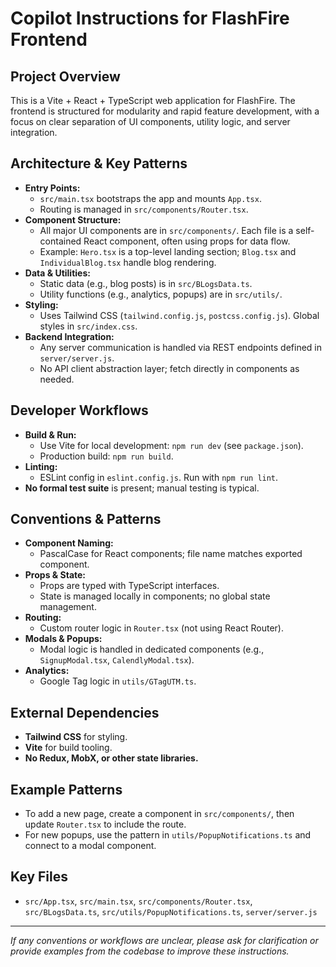 # Copilot Instructions for FlashFire Frontend

## Project Overview
This is a Vite + React + TypeScript web application for FlashFire. The frontend is structured for modularity and rapid feature development, with a focus on clear separation of UI components, utility logic, and server integration.

## Architecture & Key Patterns
- **Entry Points:**
  - `src/main.tsx` bootstraps the app and mounts `App.tsx`.
  - Routing is managed in `src/components/Router.tsx`.
- **Component Structure:**
  - All major UI components are in `src/components/`. Each file is a self-contained React component, often using props for data flow.
  - Example: `Hero.tsx` is a top-level landing section; `Blog.tsx` and `IndividualBlog.tsx` handle blog rendering.
- **Data & Utilities:**
  - Static data (e.g., blog posts) is in `src/BLogsData.ts`.
  - Utility functions (e.g., analytics, popups) are in `src/utils/`.
- **Styling:**
  - Uses Tailwind CSS (`tailwind.config.js`, `postcss.config.js`). Global styles in `src/index.css`.
- **Backend Integration:**
  - Any server communication is handled via REST endpoints defined in `server/server.js`.
  - No API client abstraction layer; fetch directly in components as needed.

## Developer Workflows
- **Build & Run:**
  - Use Vite for local development: `npm run dev` (see `package.json`).
  - Production build: `npm run build`.
- **Linting:**
  - ESLint config in `eslint.config.js`. Run with `npm run lint`.
- **No formal test suite** is present; manual testing is typical.

## Conventions & Patterns
- **Component Naming:**
  - PascalCase for React components; file name matches exported component.
- **Props & State:**
  - Props are typed with TypeScript interfaces.
  - State is managed locally in components; no global state management.
- **Routing:**
  - Custom router logic in `Router.tsx` (not using React Router).
- **Modals & Popups:**
  - Modal logic is handled in dedicated components (e.g., `SignupModal.tsx`, `CalendlyModal.tsx`).
- **Analytics:**
  - Google Tag logic in `utils/GTagUTM.ts`.

## External Dependencies
- **Tailwind CSS** for styling.
- **Vite** for build tooling.
- **No Redux, MobX, or other state libraries.**

## Example Patterns
- To add a new page, create a component in `src/components/`, then update `Router.tsx` to include the route.
- For new popups, use the pattern in `utils/PopupNotifications.ts` and connect to a modal component.

## Key Files
- `src/App.tsx`, `src/main.tsx`, `src/components/Router.tsx`, `src/BLogsData.ts`, `src/utils/PopupNotifications.ts`, `server/server.js`

---
_If any conventions or workflows are unclear, please ask for clarification or provide examples from the codebase to improve these instructions._
